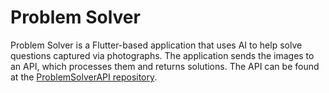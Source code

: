 # Problem Solver

Problem Solver is a Flutter-based application that uses AI to help solve questions captured via photographs. The application sends the images to an API, which processes them and returns solutions. The API can be found at the [ProblemSolverAPI repository](https://github.com/Denizozaltay/ProblemSolverAPI).
